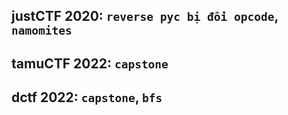 ## justCTF 2020:  `reverse pyc bị đổi opcode`, `namomites`
## tamuCTF 2022: `capstone`
## dctf 2022: `capstone`, `bfs`
